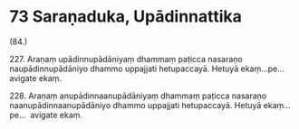 

# 73 Saraṇaduka, Upādinnattika


(84.)

227\. Araṇaṃ upādinnupādāniyaṃ dhammaṃ paṭicca nasaraṇo naupādinnupādāniyo dhammo uppajjati hetupaccayā. Hetuyā ekaṃ…pe…  avigate ekaṃ.

228\. Araṇaṃ anupādinnaanupādāniyaṃ dhammaṃ paṭicca nasaraṇo naanupādinnaanupādāniyo dhammo uppajjati hetupaccayā. Hetuyā ekaṃ…pe…  avigate ekaṃ.



